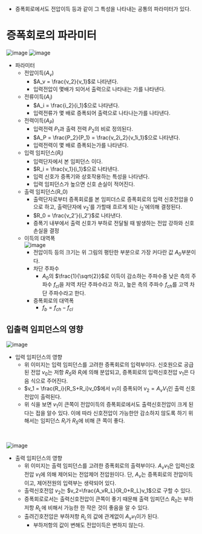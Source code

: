 - 증폭회로에서도 전압이득 등과 같이 그 특성을 나타내는 공통의 파라미터가 있다.

# 증폭회로의 파라미터
![image](https://github.com/user-attachments/assets/dfa70df1-a5ee-4dc7-ba52-627cc55ebb26)
![image](https://github.com/user-attachments/assets/8b7bf031-afcd-4822-9d91-ceeb60c4eb32)

- 파라미터
  - 전압이득($A_v$)
    - $A_v = \frac{v_2}{v_1}$로 나타낸다.
    - 입력전압이 몇배가 되어서 출력으로 나타내는 가를 나타낸다.  
  - 전류이득($A_i$)
    - $A_i = \frac{i_2}{i_1}$으로 나타낸다.
    - 입력전류가 몇 배로 증폭되어 출력으로 나타나는가를 나타낸다.
  - 전력이득($A_P$)
    - 입력전력 $P_1$과 출력 전력 $P_2$의 비로 정의된다.
    - $A_P = \frac{P_2}{P_1} = \frac{v_2i_2}{v_1i_1}$으로 나타낸다.
    - 입력전력이 몇 배로 증폭되는가를 나타낸다.
  - 입력 임피던스($R_i$)
    - 입력단자에서 본 임피던스 이다.
    - $R_i = \frac{v_1}{i_1}$으로 나타낸다.
    - 입력 신호가 증폭기와 상호작용하는 특성을 나타낸다.
    - 입력 임피던스가 높으면 신호 손실이 적어진다.
  - 출력 임피던스(R_0)
    - 출력단자로부터 증폭회로를 본 임피더스로 증폭회로의 입력 신호전압을 0으로 하고, 출력단자에 $v_2'$를 가할때 흐르게 되는 $i_2'$에의해 결정된다.
    - $R_0 = \frac{v_2'}{i_2'}$로 나타낸다.
    - 증폭기 내부에서 출력 신호가 부하로 전달될 때 발생하는 전압 강하와 신호 손실을 결정
  - 이득의 대역폭<br>
    ![image](https://github.com/user-attachments/assets/ca65cfa1-71fe-4614-b859-cfcbc234474b)
    - 전압이득 등의 크기는 위 그림의 평탄한 부분으로 가장 커다란 값 $A_0$부분이다.
    - 차단 주파수
      - $A_0$의 $\frac{1}{\sqrt{2}}$로 이득이 감소하는 주파수중 낮은 측의 주파수 $f_{cl}$을 저역 차단 주파수라고 하고, 높은 측의 주파수 $f_{ch}$를 고역 차단 주파수라고 한다.
    - 증폭회로의 대역폭
      - $f_b = f_{ch} - f_{cl}$

## 입출력 임피던스의 영향
![image](https://github.com/user-attachments/assets/265dedf0-e6f2-4d9f-b726-e1ab0a4938d5)
- 입력 임피던스의 영향
  - 위 이미지는 입력 임피던스를 고려한 증폭회로의 입력부이다. 신호원으로 공급된 전압 $v_0$는 저항 $R_S$와 $R_i$에 의해 분압되고, 증폭회로의 입력신호전압 $v_1$은 다음 식으로 주어진다.
  - $v_1 = \frac{R_i}{R_S+R_i}v_0$에서 $v_1$이 증폭되어 $v_2=A_vV_1$인 출력 신호전압이 출력된다.
  - 위 식을 보면 $v_1$이 큰쪽이 전압이득의 증폭회로에서도 출력신호전압이 크게 된다는 접을 알수 있다. 이에 따라 신호전압이 가능한안 감소하지 않도록 하기 위해서는 임피던스 $R_i$가 $R_S$에 비해 큰 쪽이 좋다.
<br>



![image](https://github.com/user-attachments/assets/1b1a67f7-b112-49d3-a8cd-27cee5078d02)

- 출력 임피던스의 영향
  - 위 이미지는 출력 임피던스를 고려한 증폭회로의 출력부이다. $A_vv_1$은 입력신호전압 $v_1$에 의해 제어되는 전압제어 전압원이다. 단, $A_v$는 증폭회로의 전압이득이고, 제어전원의 입력부는 생략되어 있다.
  - 출력신호전압 $v_2$는 $v_2=\frac{A_vR_L}{R_0+R_L}v_1$으로 구할 수 있다.
  - 증폭회로로서는 출력신호전압이 큰쪽이 좋기 때문해 출력 임피던스 $R_0$는 부하저항 $R_L$에 비해서 가능한 한 작은 것이 좋음을 알 수 있다.
  - 출려긴호전압은 부하저항 $R_L$의 값에 관계없이 $A_vv_1$이가 된다.
    - 부하저항의 값이 변해도 전압이득은 변하지 않는다.
